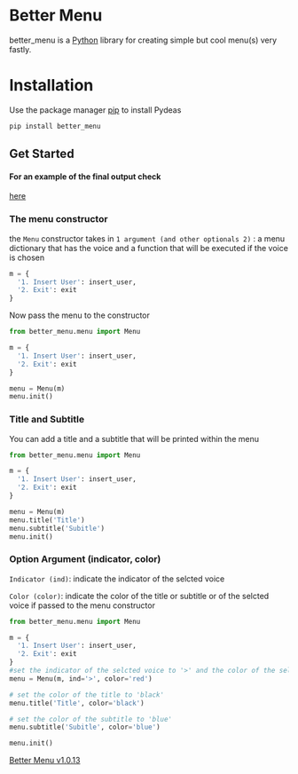 # Better Menu
better_menu is a [Python](https://www.python.org/) library for creating simple but cool menu(s) very fastly.

# Installation 
Use the package manager [pip](https://pip.pypa.io/en/stable) to install Pydeas
```bash
pip install better_menu
```


## Get Started
#### For an example of the final output check
[here](https://github.com/C-JeanDev/better_menu)

### The menu constructor 
the `Menu` constructor takes in `1 argument (and other optionals 2)` : a menu dictionary that has the voice and a function that will be executed if the voice is chosen

```python
m = {
  '1. Insert User': insert_user,
  '2. Exit': exit
}
```
Now pass the menu to the constructor

```python
from better_menu.menu import Menu

m = {
  '1. Insert User': insert_user,
  '2. Exit': exit
}

menu = Menu(m)
menu.init()
```

### Title and Subtitle
You can add a title and a subtitle that will be printed within the menu

```python
from better_menu.menu import Menu

m = {
  '1. Insert User': insert_user,
  '2. Exit': exit
}

menu = Menu(m)
menu.title('Title')
menu.subtitle('Subitle')
menu.init()
```

### Option Argument (indicator, color)
`Indicator (ind)`: indicate the indicator of the selcted voice

`Color (color)`: indicate the color of the title or subtitle or of the selcted voice if passed to the menu constructor

```python
from better_menu.menu import Menu

m = {
  '1. Insert User': insert_user,
  '2. Exit': exit
}
#set the indicator of the selcted voice to '>' and the color of the selected voice to red
menu = Menu(m, ind='>', color='red') 

# set the color of the title to 'black'
menu.title('Title', color='black') 

# set the color of the subtitle to 'blue'
menu.subtitle('Subitle', color='blue')

menu.init()
```

[Better Menu v1.0.13](https://github.com/C-JeanDev/better_menu)